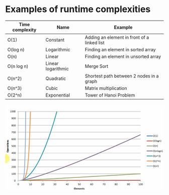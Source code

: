 # Examples of runtime complexities

| Time complexity | Name               | Example                                     |
|-----------------|--------------------|---------------------------------------------|
| O(1)            | Constant           | Adding an element in front of a linked list |
| O(log n)        | Logarithmic        | Finding an element in sorted array          |
| O(n)            | Linear             | Finding an element in unsorted array        |
| O(n log n)      | Linear logarithmic | Merge Sort                                  |
| O(n^2)          | Quadratic          | Shortest path between 2 nodes in a graph    |
| O(n^3)          | Cubic              | Matrix multiplication                       |
| O(2^n)          | Exponential        | Tower of Hanoi Problem                      |

![](../../images/2019-06-10-19-53-28.png)